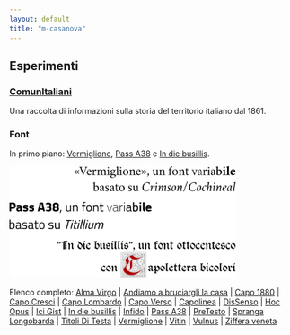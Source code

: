 ```yaml
---
layout: default
title: "m-casanova"
---
```


## Esperimenti

### [ComunItaliani](/ci)

Una raccolta di informazioni sulla storia del territorio italiano dal 1861.

### Font

In primo piano: [Vermiglione](/Vermiglione), [Pass A38](/Pass-A38) e [In die busillis](/In-die-busillis).

<p class="imm"><img src="/assets/img/font.svg" width="80%"></p>

Elenco completo: [Alma Virgo](/AlmaVirgo) |
[Andiamo a bruciargli la casa](/AndiamoABruciargliLaCasa) |
[Capo 1880](/Capo1880) |
[Capo Cresci](/CapoCresci) |
[Capo Lombardo](/CapoLombardo) |
[Capo Verso](/CapoVerso) |
[Capolinea](/Capolinea) |
[DisSenso](/DisSenso) |
[Hoc Opus](/HocOpus) |
[Ici Gist](/IciGist) |
[In die busillis](/In-die-busillis) |
[Infido](/Infido) |
[Pass A38](/Pass-A38) |
[PreTesto](/PreTesto) |
[Spranga Longobarda](/SprangaLongobarda) |
[Titoli Di Testa](/titoliDiTesta) |
[Vermiglione](/Vermiglione) |
[Vitin](/Vitin) |
[Vulnus](/Vulnus) |
[Ziffera veneta](/Ziffera-veneta)

